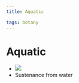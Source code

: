 ```yaml
---
title: Aquatic

tags: botany 
---
```


# Aquatic
- ![](Pasted%20image%2020220914132947.png)
- Sustenance from water